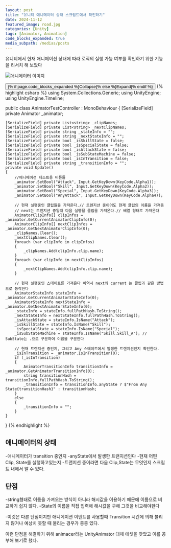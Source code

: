 ```yaml
---
layout: post
title: "유니티 애니메이터 상태 스크립트에서 확인하기"
date: 2024-11-12
featured_image: road.jpg
categories: [Unity]
tags: [Animator, Animation]
code_blocks_expanded: true
media_subpath: /medias/posts
---
```



유니티에서 현재 애니메이션 상태에 따라 로직의 실행 가능 여부를 확인하기 위한 기능을 리서치 해 보았다

![애니메이터 이미지](image.png)
<div class="code-block-container {% if page.code_blocks_expanded %}expanded{% endif %}">
    <button class="code-toggle">{% if page.code_blocks_expanded %}Collapse{% else %}Expand{% endif %}</button>
    {% highlight csharp %}
using System.Collections.Generic;
using UnityEngine;
using UnityEngine.Timeline;

public class AnimatorTestController : MonoBehaviour
{
    [SerializeField] private Animator _animator;

    [SerializeField] private List<string> _clipNames;
    [SerializeField] private List<string> _nextClipNames;
    [SerializeField] private string _stateInfo = "";
    [SerializeField] private string _nextStateInfo = "";
    [SerializeField] private bool _isSkillState = false;
    [SerializeField] private bool _isSpecialState = false;
    [SerializeField] private bool _isAttackState = false;
    [SerializeField] private bool _isSubStateMachine = false;
    [SerializeField] private bool _isInTransition = false;
    [SerializeField] private string _transitionInfo = "";
    private void Update()
    {
        //애니메이션 테스트용 버튼들
        _animator.SetBool("Attack", Input.GetKeyDown(KeyCode.Alpha1));
        _animator.SetBool("Skill", Input.GetKeyDown(KeyCode.Alpha2));
        _animator.SetBool("Special", Input.GetKeyDown(KeyCode.Alpha3));
        _animator.SetBool("AnyAttack", Input.GetKeyDown(KeyCode.Alpha4));

        // 현재 실행중인 클립들을 가져온다.// 트렌지션 중이어도 현재 클립의 이름을 가져옴
        // next는 트랜지션 중일때 다음 실행될 클립을 가져온다.// 배열 형태로 가져온다
        AnimatorClipInfo[] clipInfos = _animator.GetCurrentAnimatorClipInfo(0);
        AnimatorClipInfo[] nextClipInfos = _animator.GetNextAnimatorClipInfo(0);
        _clipNames.Clear();
        _nextClipNames.Clear();
        foreach (var clipInfo in clipInfos)
        {
            _clipNames.Add(clipInfo.clip.name);
        }
        foreach (var clipInfo in nextClipInfos)
        {
            _nextClipNames.Add(clipInfo.clip.name);
        }

        // 현재 실행중인 스테이트를 가져온다 이역시 next와 current 는 클립과 같은 방법으로 동작한다
        AnimatorStateInfo stateInfo = _animator.GetCurrentAnimatorStateInfo(0);
        AnimatorStateInfo nextStateInfo = _animator.GetNextAnimatorStateInfo(0);
        _stateInfo = stateInfo.fullPathHash.ToString();
        _nextStateInfo = nextStateInfo.fullPathHash.ToString();
        _isAttackState = stateInfo.IsName("Attack");
        _isSkillState = stateInfo.IsName("Skill");
        _isSpecialState = stateInfo.IsName("Special");
        _isSubStateMachine = stateInfo.IsName("Skill.Skill_A"); // SubState는 .으로 구분하여 이름을 구분한다

        // 현재 트랜지션 중인지, 그리고 Any 스테이트에서 발생한 트랜지션인지 확인한다.
        _isInTransition = _animator.IsInTransition(0);
        if (_isInTransition)
        {
            AnimatorTransitionInfo transitionInfo = _animator.GetAnimatorTransitionInfo(0);
            string transitionHash = transitionInfo.fullPathHash.ToString();
            _transitionInfo = transitionInfo.anyState ? $"From Any State{transitionHash}" : transitionHash;
        }
        else
        {
            _transitionInfo = "";
        }
    }
}
    {% endhighlight %}
</div>


## 애니메이터의 상태
-애니메이터가 transition 중인지
-anyState에서 발생한 트랜지션인다
-현재 어떤 Clip, State를 실행하고있는지
-트랜지션 중이라면 다음 Clip,State는 무엇인지 스크립트 내에서 알 수 있다.

## 단점
-string형태로 이름을 가져오는 방식이 아니라 해시값을 이용하기 때문에 이름으로 비교하기 쉽지 않다.
-State의 이름을 직접 입력해 해시값을 구해 그것을 비교해야한다

-이것은 다른 단점이지만 애니메이션 이벤트를 사용할때 Transition 시간에 의해 불리지 않거나 예상치 못할 때 불리는 경우가 종종 있다.

 이런 단점을 해결하기 위해 animacer라는 UnityAnimator 대체 에셋을 찾았고 이를 공부해 보기로 했다.
